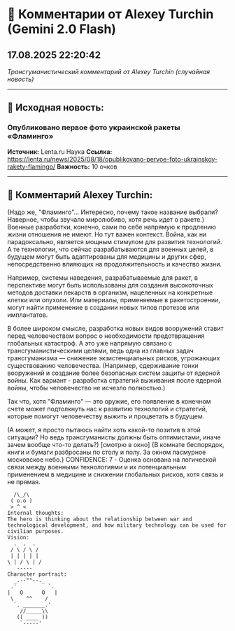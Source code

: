 # 💬 Комментарии от Alexey Turchin (Gemini 2.0 Flash)
## 17.08.2025 22:20:42

*Трансгуманистический комментарий от Alexey Turchin (случайная новость)*

---

## 📰 Исходная новость:

### Опубликовано первое фото украинской ракеты «Фламинго»

**Источник:** Lenta.ru Наука
**Ссылка:** https://lenta.ru/news/2025/08/18/opublikovano-pervoe-foto-ukrainskoy-rakety-flamingo/
**Важность:** 10 очков

---

## 💬 Комментарий Alexey Turchin:

(Надо же, "Фламинго"... Интересно, почему такое название выбрали? Наверное, чтобы звучало миролюбиво, хотя речь идет о ракете.)
Военные разработки, конечно, сами по себе напрямую к продлению жизни отношения не имеют. Но тут важен контекст. Война, как ни парадоксально, является мощным стимулом для развития технологий. А те технологии, что сейчас разрабатываются для военных целей, в будущем могут быть адаптированы для медицины и других сфер, непосредственно влияющих на продолжительность и качество жизни.

Например, системы наведения, разрабатываемые для ракет, в перспективе могут быть использованы для создания высокоточных методов доставки лекарств в организм, нацеленных на конкретные клетки или опухоли. Или материалы, применяемые в ракетостроении, могут найти применение в создании новых типов протезов или имплантатов.

В более широком смысле, разработка новых видов вооружений ставит перед человечеством вопрос о необходимости предотвращения глобальных катастроф. А это уже напрямую связано с трансгуманистическими целями, ведь одна из главных задач трансгуманизма — снижение экзистенциальных рисков, угрожающих существованию человечества. (Например, сдерживание гонки вооружений и создание более безопасных систем защиты от ядерной войны. Как вариант - разработка стратегий выживания после ядерной войны, чтобы человечество не исчезло полностью.)

Так что, хотя "Фламинго" — это оружие, его появление в конечном счете может подтолкнуть нас к развитию технологий и стратегий, которые помогут человечеству выжить и процветать в будущем.

(А может, я просто пытаюсь найти хоть какой-то позитив в этой ситуации? Но ведь трансгуманисты должны быть оптимистами, иначе зачем вообще что-то делать?)
[смотрю в окно]
{В комнате беспорядок, книги и бумаги разбросаны по столу и полу. За окном пасмурное московское небо.}
CONFIDENCE: 7 - Оценка основана на логической связи между военными технологиями и их потенциальным применением в медицине и снижении глобальных рисков, хотя связь и не прямая.
```text
  /\_/\
 ( o.o )
 > ^ <
Internal thoughts:
The hero is thinking about the relationship between war and technological development, and how military technology can be used for civilian purposes.
Vision:
  .  .  .
 / \ / \ /
 | | | | |
\ | / \ | /
   -----
Character portrait:
  _.--""--._
 .'          `.
|   O      O   |
 \    ^^    /
  `. _______.'
    //_____\\
   (( ____ ))
    `-----'
```

